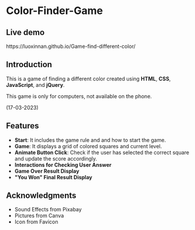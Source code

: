 # Color-Finder-Game
<h2>Live demo</h2>
<p>https://luoxinnan.github.io/Game-find-different-color/</p>
<h2>Introduction</h2>
<p>This is a game of finding a different color created using <strong>HTML</strong>, <strong>CSS</strong>, <strong>JavaScript</strong>, and <strong>jQuery</strong>.</p>
<p>This game is only for computers, not available on the phone.</p>
<p>(17-03-2023)</p>
<h2>Features</h2>
<ul>
    <li><strong>Start</strong>: It includes the game rule and and how to start the game.</li>
    <li><strong>Game</strong>: It displays a grid of colored squares and current level.</li>
    <li><strong>Animate Button Click</strong>: Check if the user has selected the correct square and update the score accordingly.</li>
    <li><strong>Interactions for Checking User Answer</strong></li>
    <li><strong>Game Over Result Display</strong></li>
    <li><strong>"You Won" Final Result Display</strong></li>
</ul>
    
<h2>Acknowledgments</h2>
   <ul>
      <li>Sound Effects from Pixabay</li>
      <li>Pictures from Canva</li>
      <li>Icon from Favicon</li>
  </ul>
